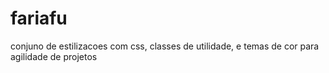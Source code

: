 # fariafu
conjuno de estilizacoes com css, classes de utilidade, e temas de cor para agilidade de projetos
